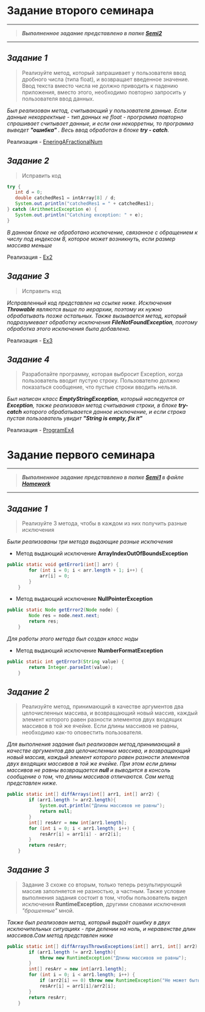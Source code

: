 # Задание второго семинара
___
>***Выполненное задание представлено в папке
[Semi2](Semi2)*** 
___
## *Задание 1*
>Реализуйте метод, который запрашивает у пользователя ввод дробного числа (типа float), 
> и возвращает введенное значение. Ввод текста вместо числа не должно приводить к 
> падению приложения, вместо этого,
> необходимо повторно запросить у пользователя ввод данных.

*Был реализован метод, считывающий у пользователя данные. Если данные некорректные - *тип
данных не float* - программа повторно спрашивает считывает данные, и если они некорретны, 
то программа выведет **"ошибка"** . Весь ввод обработан в блоке **try - catch**.*

Реализация - [EneringAFractionalNum](Semi2/EnteringAFractionalNum.java)

## *Задание 2*
>Исправить код
```java
try {
   int d = 0;
   double catchedRes1 = intArray[8] / d;
   System.out.println("catchedRes1 = " + catchedRes1);
} catch (ArithmeticException e) {
   System.out.println("Catching exception: " + e);
}

```

*В данном блоке не обработано исключение, связанное с обращением к числу под индексом 8, 
которое может возникнуть, если размер массива меньше*

Реализация - [Ex2](Semi2/Ex2.java)
## *Задание 3*
>Исправить код

*Исправленный код представлен на ссылке ниже. Исключения **Throwable** являются выше по иерархии,
поэтому их нужно обрабатывать позже остальных. Также вызывается метод, который подразумевает
обработку исключения **FileNotFoundException**, поэтому обработка этого исключения была добавлена.*

Реализация - [Ex3](Semi2/Ex3.java)
## *Задание 4*
>Разработайте программу, которая выбросит Exception, когда пользователь вводит пустую строку. 
> Пользователю должно показаться сообщение, что пустые строки вводить нельзя.

*Был написан класс **EmptyStringException**, который наследуется от **Exception**, 
также реализован метод считывания строки, в блоке **try-catch** которого обрабатывается
данное исключение, и если строка пустая пользователь увидит **"String is empty, fix it"***

Реализация - [ProgramEx4](Semi2/ProgramEx4.java)


# Задание первого семинара
___
>***Выполненное задание представлено в папке
[Semi1](Semi1) в файле [Homework](Semi1/Homework.java)***
___
## *Задание 1*
>Реализуйте 3 метода, чтобы в каждом из них получить разные исключения

*Были реализованы три метода выдающие разные исключения*
* Метод выдающий исключение **ArrayIndexOutOfBoundsException**
```java
public static void getError1(int[] arr) {
        for (int i = 0; i < arr.length + 1; i++) {
            arr[i] = 0;
        }
    }
```
* Метод выдающий исключение **NullPointerException**
```java
public static Node getError2(Node node) {
        Node res = node.next.next;
        return res;
    }
```
*Для работы этого метода был создан класс ноды*
* Метод выдающий исключение **NumberFormatException**
```java
public static int getError3(String value) {
        return Integer.parseInt(value);
    }
```
## *Задание 2*
>Реализуйте метод, принимающий в качестве аргументов два целочисленных массива, и 
возвращающий новый массив, каждый элемент которого равен разности элементов двух 
входящих массивов в той же ячейке. 
Если длины массивов не равны, необходимо как-то оповестить пользователя.

*Для выполнения задания был реализован метод,принимающий в качестве аргументов два целочисленных массива, и
возвращающий новый массив, каждый элемент которого равен разности элементов двух
входящих массивов в той же ячейке. При этом если длины массивов не равны возвращается **null** и 
выводится в консоль сообщение о том, что длины массивов отличаются. 
Сам метод представлен ниже.*
```java
public static int[] diffArrays(int[] arr1, int[] arr2) {
        if (arr1.length != arr2.length){
            System.out.println("Длины массивов не равны");
            return null;
        }
        int[] resArr = new int[arr1.length];
        for (int i = 0; i < arr1.length; i++) {
            resArr[i] = arr1[i] - arr2[i];
        }
        return resArr;
    }
```
## *Задание 3*
> Задание 3 схоже со вторым, только теперь результирующий массив заполняется не разностью, 
> а частным. Также условие выполнения задания состоит в том, чтобы пользователь видел исключения
> **RuntimeException**, другими словами исключения *"брошенные"* мной.

*Также был реализован метод, который выдаёт ошибку в двух исключительных ситуациях - 
при делении на ноль, и неравенстве длин массивов.Сам метод представлен ниже*
```java
public static int[] diffArraysThrowsExceptions(int[] arr1, int[] arr2) {
        if (arr1.length != arr2.length){
            throw new RuntimeException("Длины массивов не равны");
        }
        int[] resArr = new int[arr1.length];
        for (int i = 0; i < arr1.length; i++) {
            if (arr2[i] == 0) throw new RuntimeException("Не может быть деления на ноль");
            resArr[i] = arr1[i]/arr2[i];
        }
        return resArr;
    }
```
